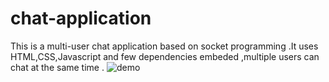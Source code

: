 # chat-application
This is a multi-user chat application based on socket programming .It uses HTML,CSS,Javascript and few dependencies embeded ,multiple users can chat at the same time .
![demo](Screenshot(22).jpg)
